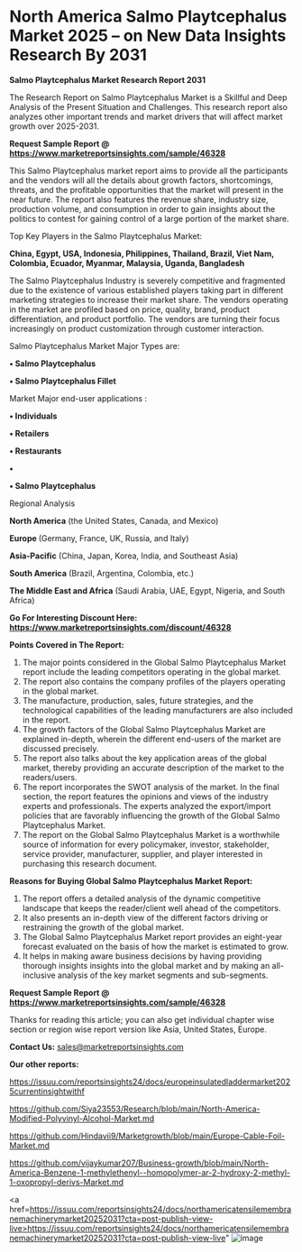 # North America Salmo Playtcephalus Market 2025 – on New Data Insights Research By 2031

<strong>Salmo Playtcephalus Market Research Report 2031</strong>

The Research Report on Salmo Playtcephalus Market is a Skillful and Deep Analysis of the Present Situation and Challenges. This research report also analyzes other important trends and market drivers that will affect market growth over 2025-2031.

<strong>Request Sample Report @ <a href=https://www.marketreportsinsights.com/sample/46328>https://www.marketreportsinsights.com/sample/46328</a></strong>

This Salmo Playtcephalus market report aims to provide all the participants and the vendors will all the details about growth factors, shortcomings, threats, and the profitable opportunities that the market will present in the near future. The report also features the revenue share, industry size, production volume, and consumption in order to gain insights about the politics to contest for gaining control of a large portion of the market share.

Top Key Players in the Salmo Playtcephalus Market:

<strong>China, Egypt, USA, Indonesia, Philippines, Thailand, Brazil, Viet Nam, Colombia, Ecuador, Myanmar, Malaysia, Uganda, Bangladesh</strong>

The Salmo Playtcephalus Industry is severely competitive and fragmented due to the existence of various established players taking part in different marketing strategies to increase their market share. The vendors operating in the market are profiled based on price, quality, brand, product differentiation, and product portfolio. The vendors are turning their focus increasingly on product customization through customer interaction.

Salmo Playtcephalus Market Major Types are:

<strong>•  Salmo Playtcephalus

•  Salmo Playtcephalus Fillet</strong>

Market Major end-user applications :

<strong>•  Individuals

•  Retailers

•  Restaurants

•  

•  Salmo Playtcephalus</strong>

Regional Analysis

</u><strong><b>North America</b></strong> (the United States, Canada, and Mexico)

<strong><b>Europe </b></strong>(Germany, France, UK, Russia, and Italy)

<strong><b>Asia-Pacific</b></strong> (China, Japan, Korea, India, and Southeast Asia)

<strong><b>South America</b></strong> (Brazil, Argentina, Colombia, etc.)

<strong><b>The Middle East and Africa</b></strong> (Saudi Arabia, UAE, Egypt, Nigeria, and South Africa)

<strong>Go For Interesting Discount Here: <a href=https://www.marketreportsinsights.com/discount/46328>https://www.marketreportsinsights.com/discount/46328</a></strong>

<strong>Points Covered in The Report:</strong>
<ol>
  <li>The major points considered in the Global Salmo Playtcephalus Market report include the leading competitors operating in the global market.</li>
  <li>The report also contains the company profiles of the players operating in the global market.</li>
  <li>The manufacture, production, sales, future strategies, and the technological capabilities of the leading manufacturers are also included in the report.</li>
  <li>The growth factors of the Global Salmo Playtcephalus Market are explained in-depth, wherein the different end-users of the market are discussed precisely.</li>
  <li>The report also talks about the key application areas of the global market, thereby providing an accurate description of the market to the readers/users.</li>
  <li>The report incorporates the SWOT analysis of the market. In the final section, the report features the opinions and views of the industry experts and professionals. The experts analyzed the export/import policies that are favorably influencing the growth of the Global Salmo Playtcephalus Market.</li>
  <li>The report on the Global Salmo Playtcephalus Market is a worthwhile source of information for every policymaker, investor, stakeholder, service provider, manufacturer, supplier, and player interested in purchasing this research document.</li>
</ol>
<strong>Reasons for Buying Global Salmo Playtcephalus Market Report:</strong>

<ol>
  <li>The report offers a detailed analysis of the dynamic competitive landscape that keeps the reader/client well ahead of the competitors.</li>
  <li>It also presents an in-depth view of the different factors driving or restraining the growth of the global market.</li>
  <li>The Global Salmo Playtcephalus Market report provides an eight-year forecast evaluated on the basis of how the market is estimated to grow.</li>
  <li>It helps in making aware business decisions by having providing thorough insights insights into the global market and by making an all-inclusive analysis of the key market segments and sub-segments.</li>
</ol>
<strong>Request Sample Report @ <a href=https://www.marketreportsinsights.com/sample/46328>https://www.marketreportsinsights.com/sample/46328</a></strong>


Thanks for reading this article; you can also get individual chapter wise section or region wise report version like Asia, United States, Europe.

<strong>Contact Us:</strong>
sales@marketreportsinsights.com

<strong>Our other reports:</strong>

<a href=https://issuu.com/reportsinsights24/docs/europeinsulatedladdermarket2025currentinsightwithf>https://issuu.com/reportsinsights24/docs/europeinsulatedladdermarket2025currentinsightwithf</a>

<a href=https://github.com/Siya23553/Research/blob/main/North-America-Modified-Polyvinyl-Alcohol-Market.md>https://github.com/Siya23553/Research/blob/main/North-America-Modified-Polyvinyl-Alcohol-Market.md</a>

<a href=https://github.com/Hindavii9/Marketgrowth/blob/main/Europe-Cable-Foil-Market.md>https://github.com/Hindavii9/Marketgrowth/blob/main/Europe-Cable-Foil-Market.md</a>

<a href=https://github.com/vijaykumar207/Business-growth/blob/main/North-America-Benzene-1-methylethenyl--homopolymer-ar-2-hydroxy-2-methyl-1-oxopropyl-derivs-Market.md>https://github.com/vijaykumar207/Business-growth/blob/main/North-America-Benzene-1-methylethenyl--homopolymer-ar-2-hydroxy-2-methyl-1-oxopropyl-derivs-Market.md</a>

<a href=https://issuu.com/reportsinsights24/docs/northamericatensilemembranemachinerymarket20252031?cta=post-publish-view-live>https://issuu.com/reportsinsights24/docs/northamericatensilemembranemachinerymarket20252031?cta=post-publish-view-live</a>"
![image](https://github.com/user-attachments/assets/a4b46f54-697e-416e-b6c8-f548ea6595d1)
